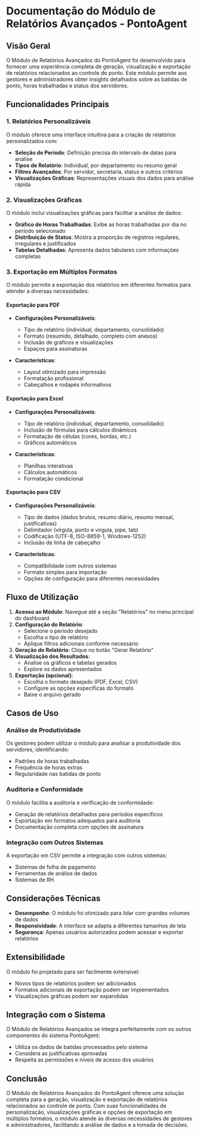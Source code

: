 # Documentação do Módulo de Relatórios Avançados - PontoAgent

## Visão Geral

O Módulo de Relatórios Avançados do PontoAgent foi desenvolvido para fornecer uma experiência completa de geração, visualização e exportação de relatórios relacionados ao controle de ponto. Este módulo permite aos gestores e administradores obter insights detalhados sobre as batidas de ponto, horas trabalhadas e status dos servidores.

## Funcionalidades Principais

### 1. Relatórios Personalizáveis

O módulo oferece uma interface intuitiva para a criação de relatórios personalizados com:

- **Seleção de Período**: Definição precisa do intervalo de datas para análise
- **Tipos de Relatório**: Individual, por departamento ou resumo geral
- **Filtros Avançados**: Por servidor, secretaria, status e outros critérios
- **Visualizações Gráficas**: Representações visuais dos dados para análise rápida

### 2. Visualizações Gráficas

O módulo inclui visualizações gráficas para facilitar a análise de dados:

- **Gráfico de Horas Trabalhadas**: Exibe as horas trabalhadas por dia no período selecionado
- **Distribuição de Status**: Mostra a proporção de registros regulares, irregulares e justificados
- **Tabelas Detalhadas**: Apresenta dados tabulares com informações completas

### 3. Exportação em Múltiplos Formatos

O módulo permite a exportação dos relatórios em diferentes formatos para atender a diversas necessidades:

#### Exportação para PDF

- **Configurações Personalizáveis**:
  - Tipo de relatório (individual, departamento, consolidado)
  - Formato (resumido, detalhado, completo com anexos)
  - Inclusão de gráficos e visualizações
  - Espaços para assinaturas

- **Características**:
  - Layout otimizado para impressão
  - Formatação profissional
  - Cabeçalhos e rodapés informativos

#### Exportação para Excel

- **Configurações Personalizáveis**:
  - Tipo de relatório (individual, departamento, consolidado)
  - Inclusão de fórmulas para cálculos dinâmicos
  - Formatação de células (cores, bordas, etc.)
  - Gráficos automáticos

- **Características**:
  - Planilhas interativas
  - Cálculos automáticos
  - Formatação condicional

#### Exportação para CSV

- **Configurações Personalizáveis**:
  - Tipo de dados (dados brutos, resumo diário, resumo mensal, justificativas)
  - Delimitador (vírgula, ponto e vírgula, pipe, tab)
  - Codificação (UTF-8, ISO-8859-1, Windows-1252)
  - Inclusão de linha de cabeçalho

- **Características**:
  - Compatibilidade com outros sistemas
  - Formato simples para importação
  - Opções de configuração para diferentes necessidades

## Fluxo de Utilização

1. **Acesso ao Módulo**: Navegue até a seção "Relatórios" no menu principal do dashboard
2. **Configuração do Relatório**:
   - Selecione o período desejado
   - Escolha o tipo de relatório
   - Aplique filtros adicionais conforme necessário
3. **Geração do Relatório**: Clique no botão "Gerar Relatório"
4. **Visualização dos Resultados**:
   - Analise os gráficos e tabelas gerados
   - Explore os dados apresentados
5. **Exportação (opcional)**:
   - Escolha o formato desejado (PDF, Excel, CSV)
   - Configure as opções específicas do formato
   - Baixe o arquivo gerado

## Casos de Uso

### Análise de Produtividade

Os gestores podem utilizar o módulo para analisar a produtividade dos servidores, identificando:
- Padrões de horas trabalhadas
- Frequência de horas extras
- Regularidade nas batidas de ponto

### Auditoria e Conformidade

O módulo facilita a auditoria e verificação de conformidade:
- Geração de relatórios detalhados para períodos específicos
- Exportação em formatos adequados para auditoria
- Documentação completa com opções de assinatura

### Integração com Outros Sistemas

A exportação em CSV permite a integração com outros sistemas:
- Sistemas de folha de pagamento
- Ferramentas de análise de dados
- Sistemas de RH

## Considerações Técnicas

- **Desempenho**: O módulo foi otimizado para lidar com grandes volumes de dados
- **Responsividade**: A interface se adapta a diferentes tamanhos de tela
- **Segurança**: Apenas usuários autorizados podem acessar e exportar relatórios

## Extensibilidade

O módulo foi projetado para ser facilmente extensível:
- Novos tipos de relatórios podem ser adicionados
- Formatos adicionais de exportação podem ser implementados
- Visualizações gráficas podem ser expandidas

## Integração com o Sistema

O Módulo de Relatórios Avançados se integra perfeitamente com os outros componentes do sistema PontoAgent:
- Utiliza os dados de batidas processados pelo sistema
- Considera as justificativas aprovadas
- Respeita as permissões e níveis de acesso dos usuários

## Conclusão

O Módulo de Relatórios Avançados do PontoAgent oferece uma solução completa para a geração, visualização e exportação de relatórios relacionados ao controle de ponto. Com suas funcionalidades de personalização, visualizações gráficas e opções de exportação em múltiplos formatos, o módulo atende às diversas necessidades de gestores e administradores, facilitando a análise de dados e a tomada de decisões.
